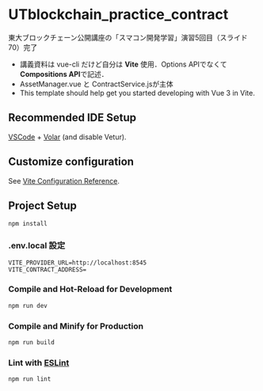 # UTblockchain_practice_contract

東大ブロックチェーン公開講座の「スマコン開発学習」演習5回目（スライド70）完了

- 講義資料は vue-cli だけど自分は **Vite** 使用．Options APIでなくて**Compositions API**で記述．
- AssetManager.vue と ContractService.jsが主体
- This template should help get you started developing with Vue 3 in Vite.

## Recommended IDE Setup

[VSCode](https://code.visualstudio.com/) + [Volar](https://marketplace.visualstudio.com/items?itemName=Vue.volar) (and disable Vetur).

## Customize configuration

See [Vite Configuration Reference](https://vite.dev/config/).

## Project Setup

```sh
npm install
```

### .env.local 設定

```
VITE_PROVIDER_URL=http://localhost:8545
VITE_CONTRACT_ADDRESS=
```

### Compile and Hot-Reload for Development

```sh
npm run dev
```

### Compile and Minify for Production

```sh
npm run build
```

### Lint with [ESLint](https://eslint.org/)

```sh
npm run lint
```
